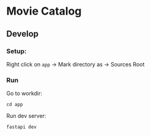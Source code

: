 # Movie Catalog

## Develop

### Setup:

Right click on `app` -> Mark directory as -> Sources Root

### Run

Go to workdir:
```shell
cd app
```

Run dev server:
```shell
fastapi dev
```
